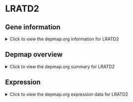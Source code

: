 <h1>LRATD2</h1>

<h2>Gene information</h2>
<details>
  <summary>Click to view the depmap.org information for LRATD2</summary>
  <p><a href="https://depmap.org/portal/gene/LRATD2?tab=about" target="_BLANK">Open page in a new tab...</a></p>
  <iframe src="https://depmap.org/portal/gene/LRATD2?tab=about" style="border:none;width:100%;height:800px"></iframe>
</details>

<h2>Depmap overview</h2>
<details>
  <summary>Click to view the depmap.org summary for LRATD2</summary>
  <p><a href="https://depmap.org/portal/gene/LRATD2?tab=overview" target="_BLANK">Open page in a new tab...</a></p>
  <iframe src="https://depmap.org/portal/gene/LRATD2?tab=overview" style="border:none;width:100%;height:800px"></iframe>
</details>

<h2>Expression</h2>
<details>
  <summary>Click to view the depmap.org expression data for LRATD2</summary>
  <p><a href="https://depmap.org/portal/gene/LRATD2?tab=characterization" target="_BLANK">Open page in a new tab...</a></p>
  <iframe src="https://depmap.org/portal/gene/LRATD2?tab=characterization" style="border:none;width:100%;height:800px"></iframe>
</details>


<!--
<h2>Reactome Pathway diagram</h2>
<details>
  <summary>Click to view the Reactome pathway for LRATD2</summary>
  <p><a href="PURL" target="_BLANK">Open page in a new tab...</a></p>
  PNAME
</details>
-->


